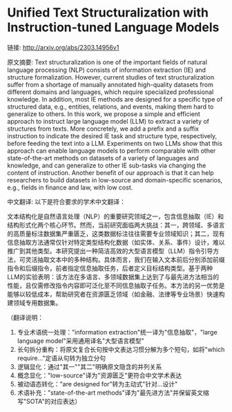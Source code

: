 # Unified Text Structuralization with Instruction-tuned Language Models

链接: http://arxiv.org/abs/2303.14956v1

原文摘要:
Text structuralization is one of the important fields of natural language
processing (NLP) consists of information extraction (IE) and structure
formalization. However, current studies of text structuralization suffer from a
shortage of manually annotated high-quality datasets from different domains and
languages, which require specialized professional knowledge. In addition, most
IE methods are designed for a specific type of structured data, e.g., entities,
relations, and events, making them hard to generalize to others. In this work,
we propose a simple and efficient approach to instruct large language model
(LLM) to extract a variety of structures from texts. More concretely, we add a
prefix and a suffix instruction to indicate the desired IE task and structure
type, respectively, before feeding the text into a LLM. Experiments on two LLMs
show that this approach can enable language models to perform comparable with
other state-of-the-art methods on datasets of a variety of languages and
knowledge, and can generalize to other IE sub-tasks via changing the content of
instruction. Another benefit of our approach is that it can help researchers to
build datasets in low-source and domain-specific scenarios, e.g., fields in
finance and law, with low cost.

中文翻译:
以下是符合要求的学术中文翻译：

文本结构化是自然语言处理（NLP）的重要研究领域之一，包含信息抽取（IE）和结构形式化两个核心环节。然而，当前研究面临两大挑战：其一，跨领域、多语言的高质量标注数据集严重匮乏，这类数据标注往往需要专业领域知识；其二，现有信息抽取方法通常仅针对特定类型结构化数据（如实体、关系、事件）设计，难以推广到其他类型。本研究提出一种简洁高效的大型语言模型（LLM）指令引导方法，可灵活抽取文本中的多种结构。具体而言，我们在输入文本前后分别添加前缀指令和后缀指令，前者指定信息抽取任务，后者定义目标结构类型。基于两种LLM的实验表明：该方法在多语言、多领域数据集上达到了与最先进方法相当的性能，且仅需修改指令内容即可泛化至不同信息抽取子任务。本方法的另一优势是能够以较低成本，帮助研究者在资源匮乏领域（如金融、法律等专业场景）快速构建领域专用数据集。

（翻译说明：
1. 专业术语统一处理："information extraction"统一译为"信息抽取"，"large language model"采用通用译名"大型语言模型"
2. 长句拆分重构：将原文复合长句按中文表达习惯分解为多个短句，如将"which require..."定语从句转为独立分句
3. 逻辑显化：通过"其一""其二"明确原文隐含的并列关系
4. 概念显化："low-source"译为"资源匮乏"更符合中文学术表达
5. 被动语态转化："are designed for"转为主动式"针对...设计"
6. 术语补充："state-of-the-art methods"译为"最先进方法"并保留英文缩写"SOTA"的对应表达）
